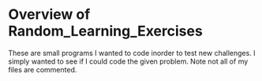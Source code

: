 # Overview of Random_Learning_Exercises
These are small programs I wanted to code inorder to test new challenges. I simply wanted to see if I could code the given problem. Note not all of my files are commented. 
